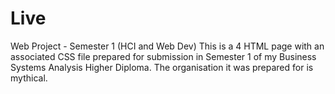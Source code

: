 # Live
Web Project - Semester 1 (HCI and Web Dev)
This is a 4 HTML page with an associated CSS file prepared for submission in Semester 1 of my Business Systems Analysis Higher Diploma.
The organisation it was prepared for is mythical.
